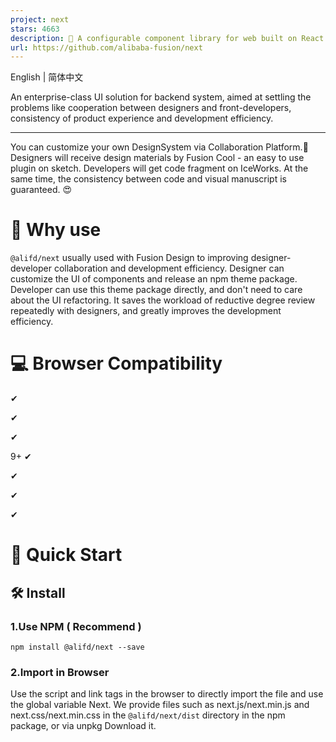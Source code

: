 ```yaml
---
project: next
stars: 4663
description: 🦍 A configurable component library for web built on React. 
url: https://github.com/alibaba-fusion/next
---
```


English | 简体中文

An enterprise-class UI solution for backend system, aimed at settling the problems like cooperation between designers and front-developers, consistency of product experience and development efficiency.

* * *

You can customize your own DesignSystem via Collaboration Platform.💖 Designers will receive design materials by Fusion Cool - an easy to use plugin on sketch. Developers will get code fragment on IceWorks. At the same time, the consistency between code and visual manuscript is guaranteed. 😍

🤔 Why use
==========

`@alifd/next` usually used with Fusion Design to improving designer-developer collaboration and development efficiency. Designer can customize the UI of components and release an npm theme package. Developer can use this theme package directly, and don't need to care about the UI refactoring. It saves the workload of reductive degree review repeatedly with designers, and greatly improves the development efficiency.

💻 Browser Compatibility
========================

✔

✔

✔

9+ ✔

✔

✔

✔

🚀 Quick Start
==============

🛠 Install
----------

### 1.Use NPM ( Recommend )

```
npm install @alifd/next --save
```

### 2.Import in Browser

Use the script and link tags in the browser to directly import the file and use the global variable Next. We provide files such as next.js/next.min.js and next.css/next.min.css in the `@alifd/next/dist` directory in the npm package, or via unpkg Download it.

<link rel\="stylesheet" href\="https://unpkg.com/@alifd/next/dist/next.css" />

<script src\="https://unpkg.com/@alifd/next/dist/next.js"\></script\>

// The above ways import latest @alifd/next, we recommend you specify version.
<script src\="https://unpkg.com/@alifd/next@1.8.6/dist/next.min.js"\></script\>

// Or import as your own static resource
<script src\="../build/public/@alifd/next.js"\></script\>

☔️ Dependencies
---------------

-   `@alifd/next` is based on `react@16` development and is currently not compatible with versions below `react@16`. react/react-dom is used as peerDependencies, which requires the user to manually install or import it.
-   `@alifd/next` use moment library to implement date-time related component. moment is also used as peerDependencies, which requires the user to manually install or import it.

🎯 Import
---------

### Import All

import '@alifd/next/dist/next.css';
// import '@alifd/next/index.scss';

import { Button, Input } from '@alifd/next';

### Import module with plugin

#### 1\. Import module manually

import Button from '@alifd/next/lib/button';
import '@alifd/next/lib/button/style';

#### 2\. Use with babel-plugin-import ( Recommend )

// webpack babel loader option or .babelrc
{
    // ...
    plugins: \[
        \[
            'import',
            {
                libraryName: '@alifd/next',
                style: true,
            },
        \],
    \];
}

It will transform code as below

import { Button } from '@alifd/next';

To

import Button from '@alifd/next/lib/button';
import '@alifd/next/lib/button/style';

🔗 Advanced
-----------

-   Use with Theme Package
-   Internationalization
-   Deploy Font File

🌈 Contributing
---------------

Use Gitpod, a free online dev environment for GitHub.

Or clone locally:

-   Contributing

📣 Join Group
-------------

Use Dingtalk App scan the Qrcode to join in _Dingtalk Group_ :
